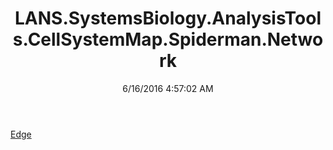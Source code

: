 ﻿---
title: LANS.SystemsBiology.AnalysisTools.CellSystemMap.Spiderman.Network
date: 6/16/2016 4:57:02 AM
---

[Edge](T-LANS.SystemsBiology.AnalysisTools.CellSystemMap.Spiderman.Network.Edge.html)
